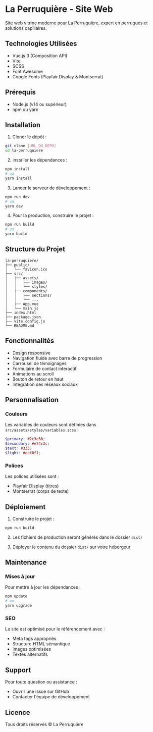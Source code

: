 # La Perruquière - Site Web

Site web vitrine moderne pour La Perruquière, expert en perruques et solutions capillaires.

## Technologies Utilisées

- Vue.js 3 (Composition API)
- Vite
- SCSS
- Font Awesome
- Google Fonts (Playfair Display & Montserrat)

## Prérequis

- Node.js (v14 ou supérieur)
- npm ou yarn

## Installation

1. Cloner le dépôt :
```bash
git clone [URL_DU_REPO]
cd la-perruquiere
```

2. Installer les dépendances :
```bash
npm install
# ou
yarn install
```

3. Lancer le serveur de développement :
```bash
npm run dev
# ou
yarn dev
```

4. Pour la production, construire le projet :
```bash
npm run build
# ou
yarn build
```

## Structure du Projet

```
la-perruquiere/
├── public/
│   └── favicon.ico
├── src/
│   ├── assets/
│   │   ├── images/
│   │   └── styles/
│   ├── components/
│   │   ├── sections/
│   │   └── ...
│   ├── App.vue
│   └── main.js
├── index.html
├── package.json
├── vite.config.js
└── README.md
```

## Fonctionnalités

- Design responsive
- Navigation fluide avec barre de progression
- Carrousel de témoignages
- Formulaire de contact interactif
- Animations au scroll
- Bouton de retour en haut
- Intégration des réseaux sociaux

## Personnalisation

### Couleurs

Les variables de couleurs sont définies dans `src/assets/styles/variables.scss` :

```scss
$primary: #2c3e50;
$secondary: #e74c3c;
$text: #333;
$light: #ecf0f1;
```

### Polices

Les polices utilisées sont :
- Playfair Display (titres)
- Montserrat (corps de texte)

## Déploiement

1. Construire le projet :
```bash
npm run build
```

2. Les fichiers de production seront générés dans le dossier `dist/`

3. Déployer le contenu du dossier `dist/` sur votre hébergeur

## Maintenance

### Mises à jour

Pour mettre à jour les dépendances :
```bash
npm update
# ou
yarn upgrade
```

### SEO

Le site est optimisé pour le référencement avec :
- Meta tags appropriés
- Structure HTML sémantique
- Images optimisées
- Textes alternatifs

## Support

Pour toute question ou assistance :
- Ouvrir une issue sur GitHub
- Contacter l'équipe de développement

## Licence

Tous droits réservés © La Perruquière
